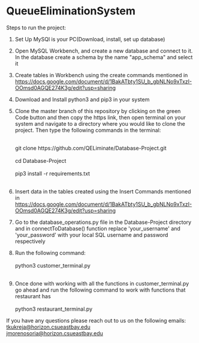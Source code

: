 # QueueEliminationSystem

Steps to run the project:

1. Set Up MySQl is your PC(Download, install, set up database)
2. Open MySQL Workbench, and create a new database and connect to it. In the database create a schema by the name "app_schema" and select it
3. Create tables in Workbench using the create commands mentioned in https://docs.google.com/document/d/1BakATbty1SU_b_gbNLNo9xTxzI-OOmsd0AGQE274K3g/edit?usp=sharing
4. Download and Install python3 and pip3 in your system
5. Clone the master branch of this repository by clicking on the green Code button and then copy the https link, then open terminal on your system and navigate to a directory where you would like to clone the project. Then type the following commands in the terminal:
   
   <br>
   git clone https://github.com/QELiminate/Database-Project.git
   <br><br>
   cd Database-Project
   <br><br>
   pip3 install -r requirements.txt
   <br> <br>
6. Insert data in the tables created using the Insert Commands mentioned in https://docs.google.com/document/d/1BakATbty1SU_b_gbNLNo9xTxzI-OOmsd0AGQE274K3g/edit?usp=sharing
  
7. Go to the database_operations.py file in the Database-Project directory and in connectToDatabase() function replace 'your_username' and 'your_password' with your local SQL username and password respectively <br>
8. Run the following command:
    <br> <br>
    python3 customer_terminal.py <br> <br>
9. Once done with working with all the functions in customer_terminal.py go ahead and run the following command to work with functions that restaurant has <br>
    <br>
    python3 restaurant_terminal.py

If you have any questions please reach out to us on the following emails:
<br>
tkukreja@horizon.csueastbay.edu
<br> 
jmorenosoria@horizon.csueastbay.edu
<br> 
